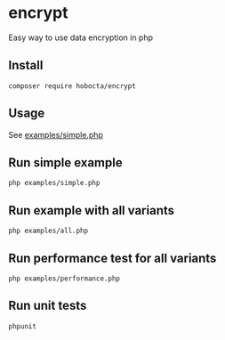 # encrypt
Easy way to use data encryption in php

## Install
`composer require hobocta/encrypt`

## Usage
See [examples/simple.php](examples/simple.php)

## Run simple example
`php examples/simple.php`

## Run example with all variants

`php examples/all.php`

## Run performance test for all variants
`php examples/performance.php`

## Run unit tests
`phpunit`
